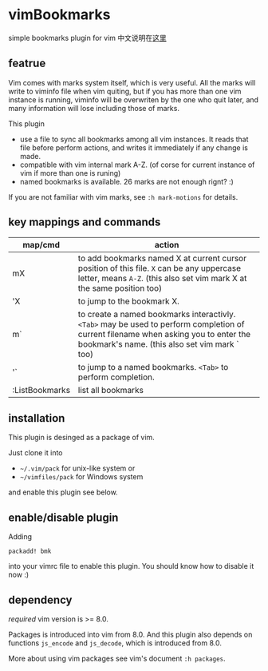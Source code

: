 # vimBookmarks
simple bookmarks plugin for vim
中文说明在[这里](https://github.com/Joe-C-Ding/joe-c-ding.github.io/issues/1)

## featrue
Vim comes with marks system itself, which is very useful.  All the marks will write to viminfo file when vim quiting, but if you has more than one vim instance is running, viminfo will be overwriten by the one who quit later, and many information will lose including those of marks.

This plugin
- use a file to sync all bookmarks among all vim instances. It reads that file before perform actions, and writes it immediately if any change is made.
- compatible with vim internal mark A-Z. (of corse for current instance of vim if more than one is runing) 
- named bookmarks is available. 26 marks are not enough rignt? :)

If you are not familiar with vim marks, see `:h mark-motions` for details.

## key mappings and commands
map/cmd | action
----|----
mX | to add bookmarks named X at current cursor position of this file.  `X` can be any uppercase letter, means `A-Z`. (this also set vim mark X at the same position too)
'X | to jump to the bookmark X.
m` | to create a named bookmarks interactivly.  `<Tab>` may be used to perform completion of current filename when asking you to enter the bookmark's name. (this also set vim mark ` too)
'` | to jump to a named bookmarks. `<Tab>` to perform completion.
:ListBookmarks | list all bookmarks

## installation
This plugin is desinged as a package of vim.

Just clone it into
- `~/.vim/pack` for unix-like system or
- `~/vimfiles/pack` for Windows system

and enable this plugin see below.

## enable/disable plugin
Adding 
```vim-script
packadd! bmk
```
into your vimrc file to enable this plugin. You should know how to disable it now :)

## dependency
*required* vim version is >= 8.0.

Packages is introduced into vim from 8.0. And this plugin also depends on functions `js_encode` and `js_decode`, which is introduced from 8.0.

More about using vim packages see vim's document `:h packages`.
